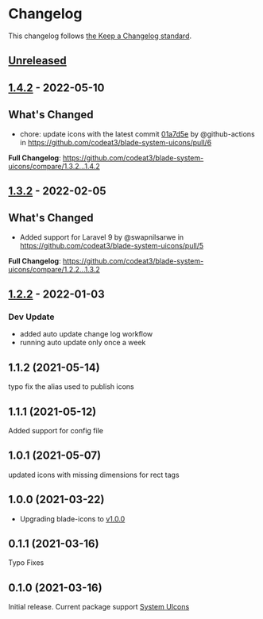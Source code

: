 # Changelog

This changelog follows [the Keep a Changelog standard](https://keepachangelog.com).

## [Unreleased](https://github.com/codeat3/blade-system-uicons/compare/1.4.2...HEAD)

## [1.4.2](https://github.com/codeat3/blade-system-uicons/compare/1.3.2...1.4.2) - 2022-05-10

## What's Changed

- chore: update icons with the latest commit [01a7d5e](https://github.com/CoreyGinnivan/system-uicons/commit/01a7d5ec3fa4b138dae869eeb663954a95986e0f) by @github-actions in https://github.com/codeat3/blade-system-uicons/pull/6

**Full Changelog**: https://github.com/codeat3/blade-system-uicons/compare/1.3.2...1.4.2

## [1.3.2](https://github.com/codeat3/blade-system-uicons/compare/1.2.2...1.3.2) - 2022-02-05

## What's Changed

- Added support for Laravel 9 by @swapnilsarwe in https://github.com/codeat3/blade-system-uicons/pull/5

**Full Changelog**: https://github.com/codeat3/blade-system-uicons/compare/1.2.2...1.3.2

## [1.2.2](https://github.com/codeat3/blade-system-uicons/compare/1.1.2...1.2.2) - 2022-01-03

### Dev Update

- added auto update change log workflow
- running auto update only once a week

## 1.1.2 (2021-05-14)

typo fix the alias used to publish icons

## 1.1.1 (2021-05-12)

Added support for config file

## 1.0.1 (2021-05-07)

updated icons with missing dimensions for rect tags

## 1.0.0 (2021-03-22)

- Upgrading blade-icons to [v1.0.0](https://github.com/blade-ui-kit/blade-icons/releases/tag/1.0.0)

## 0.1.1 (2021-03-16)

Typo Fixes

## 0.1.0 (2021-03-16)

Initial release.
Current package support [System UIcons](https://github.com/CoreyGinnivan/system-uicons/commit/3e99f4c431154fffd24cc1127e791c4a791fb96b)
